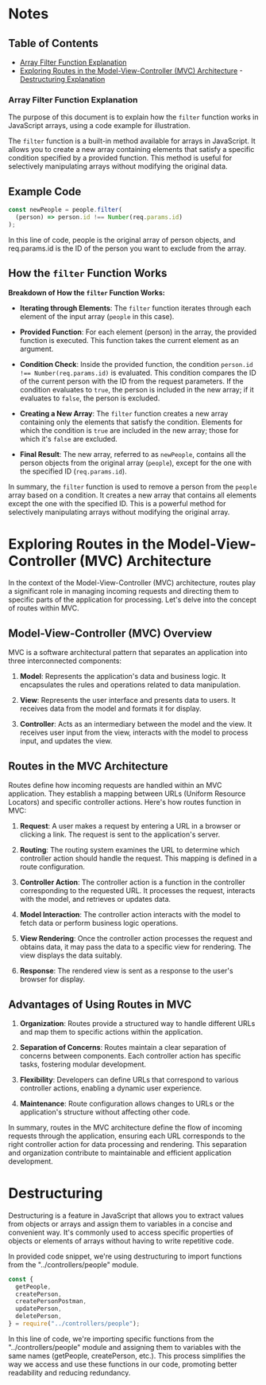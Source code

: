 # Notes

## Table of Contents

- [Array Filter Function Explanation](#array-filter-function-explanation)
- [Exploring Routes in the Model-View-Controller (MVC) Architecture](#exploring-routes-in-the-model-view-controller-mvc-architecture) -[Destructuring Explanation](#Destructuring)

### Array Filter Function Explanation

The purpose of this document is to explain how the `filter` function works in JavaScript arrays, using a code example for illustration.

The `filter` function is a built-in method available for arrays in JavaScript. It allows you to create a new array containing elements that satisfy a specific condition specified by a provided function. This method is useful for selectively manipulating arrays without modifying the original data.

## Example Code

```javascript
const newPeople = people.filter(
  (person) => person.id !== Number(req.params.id)
);
```

In this line of code, people is the original array of person objects, and req.params.id is the ID of the person you want to exclude from the array.

## How the `filter` Function Works

**Breakdown of How the `filter` Function Works:**

- **Iterating through Elements**: The `filter` function iterates through each element of the input array (`people` in this case).

- **Provided Function**: For each element (person) in the array, the provided function is executed. This function takes the current element as an argument.

- **Condition Check**: Inside the provided function, the condition `person.id !== Number(req.params.id)` is evaluated. This condition compares the ID of the current person with the ID from the request parameters. If the condition evaluates to `true`, the person is included in the new array; if it evaluates to `false`, the person is excluded.

- **Creating a New Array**: The `filter` function creates a new array containing only the elements that satisfy the condition. Elements for which the condition is `true` are included in the new array; those for which it's `false` are excluded.

- **Final Result**: The new array, referred to as `newPeople`, contains all the person objects from the original array (`people`), except for the one with the specified ID (`req.params.id`).

In summary, the `filter` function is used to remove a person from the `people` array based on a condition. It creates a new array that contains all elements except the one with the specified ID. This is a powerful method for selectively manipulating arrays without modifying the original array.

# Exploring Routes in the Model-View-Controller (MVC) Architecture

In the context of the Model-View-Controller (MVC) architecture, routes play a significant role in managing incoming requests and directing them to specific parts of the application for processing. Let's delve into the concept of routes within MVC.

## Model-View-Controller (MVC) Overview

MVC is a software architectural pattern that separates an application into three interconnected components:

1. **Model**: Represents the application's data and business logic. It encapsulates the rules and operations related to data manipulation.

2. **View**: Represents the user interface and presents data to users. It receives data from the model and formats it for display.

3. **Controller**: Acts as an intermediary between the model and the view. It receives user input from the view, interacts with the model to process input, and updates the view.

## Routes in the MVC Architecture

Routes define how incoming requests are handled within an MVC application. They establish a mapping between URLs (Uniform Resource Locators) and specific controller actions. Here's how routes function in MVC:

1. **Request**: A user makes a request by entering a URL in a browser or clicking a link. The request is sent to the application's server.

2. **Routing**: The routing system examines the URL to determine which controller action should handle the request. This mapping is defined in a route configuration.

3. **Controller Action**: The controller action is a function in the controller corresponding to the requested URL. It processes the request, interacts with the model, and retrieves or updates data.

4. **Model Interaction**: The controller action interacts with the model to fetch data or perform business logic operations.

5. **View Rendering**: Once the controller action processes the request and obtains data, it may pass the data to a specific view for rendering. The view displays the data suitably.

6. **Response**: The rendered view is sent as a response to the user's browser for display.

## Advantages of Using Routes in MVC

1. **Organization**: Routes provide a structured way to handle different URLs and map them to specific actions within the application.

2. **Separation of Concerns**: Routes maintain a clear separation of concerns between components. Each controller action has specific tasks, fostering modular development.

3. **Flexibility**: Developers can define URLs that correspond to various controller actions, enabling a dynamic user experience.

4. **Maintenance**: Route configuration allows changes to URLs or the application's structure without affecting other code.

In summary, routes in the MVC architecture define the flow of incoming requests through the application, ensuring each URL corresponds to the right controller action for data processing and rendering. This separation and organization contribute to maintainable and efficient application development.

# Destructuring

Destructuring is a feature in JavaScript that allows you to extract values from objects or arrays and assign them to variables in a concise and convenient way. It's commonly used to access specific properties of objects or elements of arrays without having to write repetitive code.

In provided code snippet, we're using destructuring to import functions from the "../controllers/people" module.

```javascript
const {
  getPeople,
  createPerson,
  createPersonPostman,
  updatePerson,
  deletePerson,
} = require("../controllers/people");
```

In this line of code, we're importing specific functions from the "../controllers/people" module and assigning them to variables with the same names (getPeople, createPerson, etc.). This process simplifies the way we access and use these functions in our code, promoting better readability and reducing redundancy.

